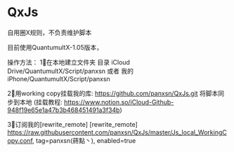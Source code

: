 # QxJs
自用圈X规则，不负责维护脚本

目前使用QuantumultX-1.05版本，

操作方法：
1⃣️在本地建立文件夹
目录 iCloud Drive/QuantumultX/Script/panxsn
或者 我的iPhone/QuantumultX/Script/panxsn

2⃣️用working copy挂载我的库:
https://github.com/panxsn/QxJs.git
将脚本同步到本地
(挂载教程: https://www.notion.so/iCloud-Github-948f19e65e1a47b3b468451491a3f34b)

3⃣️订阅我的[rewrite_remote]
[rewrite_remote]
https://raw.githubusercontent.com/panxsn/QxJs/master/Js_local_WorkingCopy.conf, tag=panxsn(蔠點丶), enabled=true
